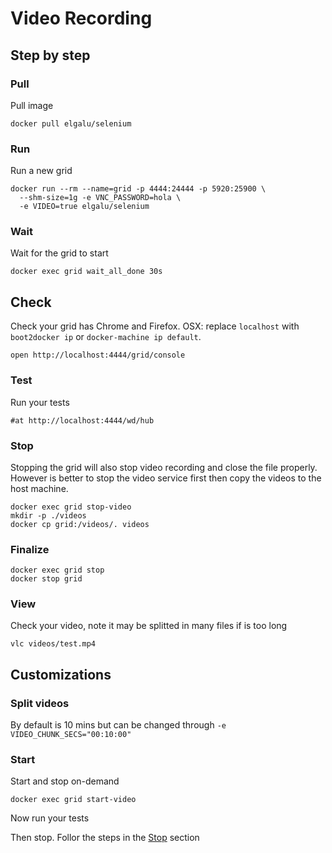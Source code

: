 # Video Recording

## Step by step

### Pull
Pull image

    docker pull elgalu/selenium

### Run
Run a new grid

    docker run --rm --name=grid -p 4444:24444 -p 5920:25900 \
      --shm-size=1g -e VNC_PASSWORD=hola \
      -e VIDEO=true elgalu/selenium

### Wait
Wait for the grid to start

    docker exec grid wait_all_done 30s

## Check
Check your grid has Chrome and Firefox.
OSX: replace `localhost` with `boot2docker ip` or `docker-machine ip default`.

    open http://localhost:4444/grid/console

### Test
Run your tests

    #at http://localhost:4444/wd/hub

### Stop
Stopping the grid will also stop video recording and close the file properly.
However is better to stop the video service first then copy the videos to the host machine.

    docker exec grid stop-video
    mkdir -p ./videos
    docker cp grid:/videos/. videos

### Finalize
    docker exec grid stop
    docker stop grid

### View
Check your video, note it may be splitted in many files if is too long

    vlc videos/test.mp4

## Customizations

### Split videos
By default is 10 mins but can be changed through `-e VIDEO_CHUNK_SECS="00:10:00"`

### Start
Start and stop on-demand

    docker exec grid start-video

Now run your tests

Then stop. Follor the steps in the [Stop](#stop) section
